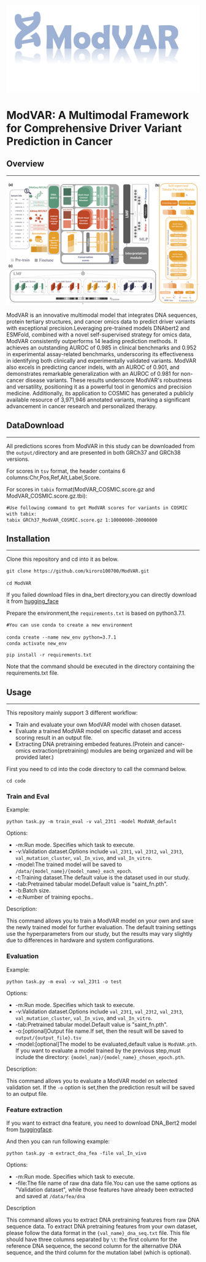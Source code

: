 ![](Logo.png)

# **ModVAR: A Multimodal Framework for Comprehensive Driver Variant Prediction in Cancer**

## Overview

---

![](ModVAR.png)

ModVAR is an innovative multimodal model that integrates DNA sequences, protein tertiary structures, and cancer omics data to predict driver variants with exceptional precision.Leveraging pre-trained models DNAbert2 and ESMFold, combined with a novel self-supervised strategy for omics data, ModVAR consistently outperforms 14 leading prediction methods. It achieves an outstanding AUROC of 0.985 in clinical benchmarks and 0.952 in experimental assay-related benchmarks, underscoring its effectiveness in identifying both clinically and experimentally validated variants. ModVAR also excels in predicting cancer indels, with an AUROC of 0.901, and demonstrates remarkable generalization with an AUROC of 0.981 for non-cancer disease variants. These results underscore ModVAR's robustness and versatility, positioning it as a powerful tool in genomics and precision medicine. Additionally, its application to COSMIC has generated a publicly available resource of 3,971,946 annotated variants, marking a significant advancement in cancer research and personalized therapy.

## DataDownload

---
All predictions scores from ModVAR in this study can be downloaded from the `output/`directory and are presented in both GRCh37 and GRCh38 versions.

For scores in `tsv` format, the header contains 6 columns:Chr,Pos,Ref,Alt,Label,Score.

For scores in `tabix` format(ModVAR_COSMIC.score.gz and ModVAR_COSMIC.score.gz.tbi):
~~~
#Use following command to get ModVAR scores for variants in COSMIC with tabix: 
tabix GRCh37_ModVAR_COSMIC.score.gz 1:10000000-20000000
~~~

## Installation

---

Clone this repository and cd into it as below.

~~~
git clone https://github.com/kiroro100700/ModVAR.git

cd ModVAR
~~~
If you failed download files in dna_bert directory,you can directly download it from [hugging_face](https://huggingface.co/zhihan1996/DNABERT-2-117M)

Prepare the environment,the `requirements.txt` is based on python3.7.1.
~~~
#You can use conda to create a new environment

conda create --name new_env python=3.7.1
conda activate new_env
~~~
~~~
pip install -r requirements.txt
~~~

Note that the command should be executed in the directory containing the requirements.txt file.


## Usage

---

 This repository mainly support 3 different workflow:

- Train and evaluate your own ModVAR model with chosen dataset.
- Evaluate a trained ModVAR model on specific dataset and access scoring result in an output file.
- Extracting DNA pretraining embeded features.(Protein and cancer-omics extraction(pretraining) modules are being organized and will be provided later.)

First you need to cd into the code directory to call the command below.

~~~
cd code
~~~

### Train and  Eval

Example:

~~~
python task.py -m train_eval -v val_23t1 -model ModVAR_default
~~~

Options:

- -m:Run mode. Specifies which task to execute.
- -v:Validation dataset.Options include `val_23t1`, `val_23t2`, `val_23t3`, `val_mutation_cluster`, `val_In_vivo`, and `val_In_vitro`.
- -model:The trained model will be saved to `/data/{model_name}/{model_name}_each_epoch`.
- -t:Training dataset.The default value is the dataset used in our study.
- -tab:Pretrained tabular model.Default value is "saint_fn.pth".
- -b:Batch size.
- -e:Number of training epochs..

Description:

This command allows you to train a ModVAR model on your own and save the newly trained model for further evaluation. The default training settings use the hyperparameters from our study, but the results may vary slightly due to differences in hardware and system configurations.

### Evaluation

Example:

~~~
python task.py -m eval -v val_23t1 -o test
~~~

Options:

- -m:Run mode. Specifies which task to execute.
- -v:Validation dataset.Options include `val_23t1`, `val_23t2`, `val_23t3`, `val_mutation_cluster`, `val_In_vivo`, and `val_In_vitro`.
- -tab:Pretrained tabular model.Default value is "saint_fn.pth".
- -o:[optional]Output file name.If set, then the result will be saved to `output/{output_file}.tsv`
- -model:[optional]The model to be evaluated,default value is `ModVAR.pth`. If you want to evaluate a model trained by the previous step,must include the directory: `{model_nam}/{model_name}_chosen_epoch.pth`.

Description:

This command allows you to evaluate a ModVAR model on selected validation set. If the `-o` option is set,then the prediction result will be saved to an output file.

### Feature extraction

If you want to extract dna feature, you need to download DNA_Bert2 model from [huggingface](https://huggingface.co/zhihan1996/DNABERT-2-117M).

And then you can run following example:

~~~
python task.py -m extract_dna_fea -file val_In_vivo
~~~

Options:

- -m:Run mode. Specifies which task to execute.
- -file:The file name of raw dna data file.You can use the same options as "Validation dataset", while those features have already been extracted and saved at `/data/fea/dna`

Description

This command allows you to extract DNA pretraining features from raw DNA sequence data. To extract DNA pretraining features from your own dataset, please follow the data format in the `{val_name}_dna_seq.txt` file. This file should have three columns separated by `\t`: the first column for the reference DNA sequence, the second column for the alternative DNA sequence, and the third column for the mutation label (which is optional).

